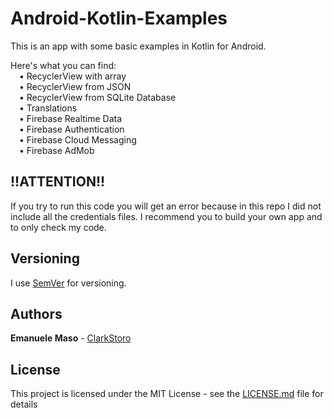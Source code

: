 # Android-Kotlin-Examples
This is an app with some basic examples in Kotlin for Android.

Here's what you can find:<br>
&emsp;•	RecyclerView with array<br>
&emsp;•	RecyclerView from JSON<br>
&emsp;•	RecyclerView from SQLite Database<br>
&emsp;•	Translations<br>
&emsp;•	Firebase Realtime Data<br>
&emsp;•	Firebase Authentication<br>
&emsp;• Firebase Cloud Messaging<br>
&emsp;• Firebase AdMob<br>

## !!ATTENTION!!

If you try to run this code you will get an error because in this repo I did not include all the credentials files. I recommend you to build your own app and to only check my code.

## Versioning

I use [SemVer](http://semver.org/) for versioning.

## Authors
**Emanuele Maso**  - [ClarkStoro](https://github.com/ClarkStoro)

## License

This project is licensed under the MIT License - see the [LICENSE.md](LICENSE.md) file for details
